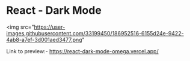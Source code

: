 # React - Dark Mode

<img src="https://user-images.githubusercontent.com/33199450/186952516-6155d24e-9422-4ab8-a7ef-3d001aed3477.png"

Link to preview:- https://react-dark-mode-omega.vercel.app/
